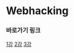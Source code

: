 # Webhacking

### 바로가기 링크

[1강](https://github.com/Della3724/Webhacking/blob/main/1%EA%B0%95.md)
[2강](https://github.com/Della3724/Webhacking/blob/main/2%EA%B0%95.md)
[3강](https://github.com/Della3724/Webhacking/blob/main/3%EA%B0%95.md)
